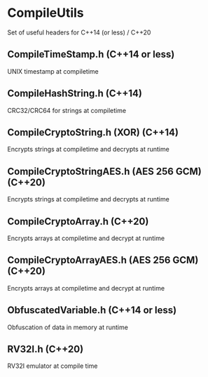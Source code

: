 # CompileUtils
Set of useful headers for C++14 (or less) / C++20

## CompileTimeStamp.h (C++14 or less)
UNIX timestamp at compiletime

## CompileHashString.h (C++14)
CRC32/CRC64 for strings at compiletime

## CompileCryptoString.h (XOR) (C++14)
Encrypts strings at compiletime and decrypts at runtime

## CompileCryptoStringAES.h (AES 256 GCM) (C++20)
Encrypts strings at compiletime and decrypts at runtime

## CompileCryptoArray.h (C++20)
Encrypts arrays at compiletime and decrypt at runtime

## CompileCryptoArrayAES.h (AES 256 GCM) (C++20)
Encrypts arrays at compiletime and decrypt at runtime

## ObfuscatedVariable.h (C++14 or less)
Obfuscation of data in memory at runtime

## RV32I.h (C++20)
RV32I emulator at compile time
